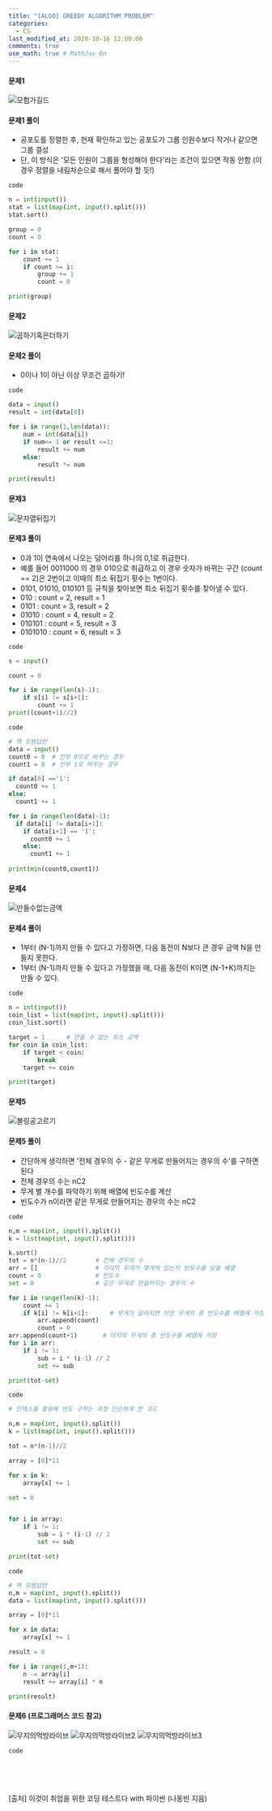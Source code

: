```yaml
---
title: "[ALGO] GREEDY ALGORITHM PROBLEM"
categories: 
  - CS
last_modified_at: 2020-10-16 12:00:00
comments: true
use_math: true # MathJax On
---
```


#### 문제1

![모험가길드](https://user-images.githubusercontent.com/62474292/100349922-7be17700-302c-11eb-94ff-ada05544449f.JPG)

#### 문제1 풀이
- 공포도를 정렬한 후, 현재 확인하고 있는 공포도가 그룹 인원수보다 작거나 같으면 그룹 결성
- 단, 이 방식은 '모든 인원이 그룹을 형성해야 한다'라는 조건이 있으면 작동 안함 (이 경우 정렬을 내림차순으로 해서 풀어야 할 듯!)

`code`
```py
n = int(input())
stat = list(map(int, input().split()))
stat.sort()

group = 0
count = 0

for i in stat:
	count += 1
	if count >= i:
		group += 1
		count = 0

print(group)
```
#### 문제2
![곱하기혹은더하기](https://user-images.githubusercontent.com/62474292/100349936-7f74fe00-302c-11eb-962b-ac40dbad2bf6.JPG)

#### 문제2 풀이
- 0이나 1이 아닌 이상 무조건 곱하기!

`code`
```py
data = input()
result = int(data[0])

for i in range(1,len(data)):
	num = int(data[i])
	if num<= 1 or result <=1:
		result += num
	else:
		result *= num

print(result)
```

#### 문제3
![문자열뒤집기](https://user-images.githubusercontent.com/62474292/100360584-72600b00-303c-11eb-8ad4-e73df2f4f297.JPG)

#### 문제3 풀이
- 0과 1이 연속에서 나오는 덩어리를 하나의 0,1로 취급한다.
- 예를 들어 0011000 의 경우 010으로 취급하고 이 경우 숫자가 바뀌는 구간 (count == 2)은 2번이고 이때의 최소 뒤집기 횟수는 1번이다.
- 0101, 01010, 010101 등 규칙을 찾아보면 최소 뒤집기 횟수를 찾아낼 수 있다.
- 010 : count = 2, result = 1
- 0101 : count = 3, result = 2
- 01010 : count = 4, result = 2
- 010101 : count = 5, result = 3
- 0101010 : count = 6, result = 3

`code`
```py
s = input()

count = 0

for i in range(len(s)-1):
    if s[i] != s[i+1]:
        count += 1
print((count+1)//2)
```

`code`
```py
# 책 모범답안
data = input()
count0 = 0  # 전부 0으로 바꾸는 경우
count1 = 0  # 전부 1로 바꾸는 경우

if data[0] =='1':
  count0 += 1
else:
  count1 += 1

for i in range(len(data)-1):
  if data[i] != data[i+1]:
    if data[i+1] == '1':
      count0 += 1
    else:
      count1 += 1
      
print(min(count0,count1))
````

#### 문제4
![만들수없는금액](https://user-images.githubusercontent.com/62474292/100365437-d4237380-3042-11eb-81be-9f16e7cb2155.JPG)

#### 문제4 풀이
- 1부터 (N-1)까지 만들 수 있다고 가정하면, 다음 동전이 N보다 큰 경우 금액 N을 만들지 못한다.
- 1부터 (N-1)까지 만들 수 있다고 가정했을 때, 다음 동전이 K이면 (N-1+K)까지는 만들 수 있다.

`code`
```py
n = int(input())
coin_list = list(map(int, input().split()))
coin_list.sort()

target = 1      # 만들 수 없는 최소 금액
for coin in coin_list:
	if target < coin:
		break
	target += coin

print(target)
```

#### 문제5
![볼링공고르기](https://user-images.githubusercontent.com/62474292/100397105-723b2c00-308b-11eb-8cbc-f5db7156c688.JPG)

#### 문제5 풀이
- 간단하게 생각하면 '전체 경우의 수 - 같은 무게로 만들어지는 경우의 수'를 구하면 된다
- 전체 경우의 수는 nC2
- 무게 별 개수를 파악하기 위해 배열에 빈도수를 계산
- 빈도수가 n이라면 같은 무게로 만들어지는 경우의 수는 nC2

`code`
```py
n,m = map(int, input().split())
k = list(map(int, input().split()))

k.sort()
tot = n*(n-1)//2        # 전체 경우의 수
arr = []                # 각각의 무게가 몇개씩 있는지 빈도수를 담을 배열
count = 0               # 빈도수
set = 0                 # 같은 무게로 만들어지는 경우의 수

for i in range(len(k)-1):
	count += 1
	if k[i] != k[i+1]:      # 무게가 달라지면 이전 무게의 총 빈도수를 배열에 저장
		arr.append(count)
		count = 0
arr.append(count+1)       # 마지막 무게의 총 빈도수를 배열에 저장
for i in arr:
	if i != 1:
		sub = i * (i-1) // 2
		set += sub

print(tot-set)
```

`code`
```py
# 인덱스를 활용해 빈도 구하는 과정 단순하게 한 코드

n,m = map(int, input().split())
k = list(map(int, input().split()))

tot = n*(n-1)//2

array = [0]*11

for x in k:
	array[x] += 1

set = 0


for i in array:
	if i != 1:
		sub = i * (i-1) // 2
		set += sub

print(tot-set)
```

`code`
```py
# 책 모범답안
n,m = map(int, input().split())
data = list(map(int, input().split()))

array = [0]*11

for x in data:
	array[x] += 1

result = 0

for i in range(1,m+1):
	n -= array[i]
	result += array[i] * n

print(result)
```

#### 문제6 (프로그래머스 코드 참고)
![무지의먹방라이브](https://user-images.githubusercontent.com/62474292/102010627-992f7880-3d82-11eb-989d-b8e476180d40.JPG)
![무지의먹방라이브2](https://user-images.githubusercontent.com/62474292/102010624-97fe4b80-3d82-11eb-8ee2-f732501a4949.JPG)
![무지의먹방라이브3](https://user-images.githubusercontent.com/62474292/102010626-992f7880-3d82-11eb-9e23-8dea1baa02d1.JPG)

`code`
```py

```
<br><br>

[출처] 이것이 취업을 위한 코딩 테스트다 with 파이썬 (나동빈 지음)
